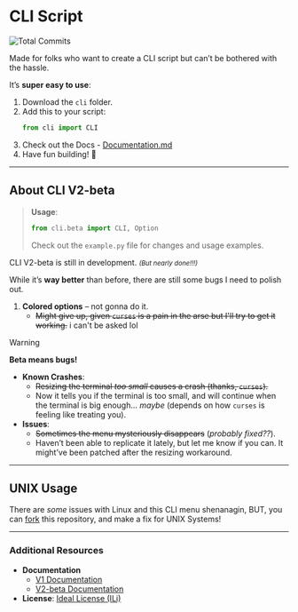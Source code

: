 # CLI Script

![Total Commits](https://badgen.net/github/commits/pytmg/cli?color=black&icon=github)

Made for folks who want to create a CLI script but can’t be bothered with the hassle.

It’s **super easy to use**:
1. Download the `cli` folder.
2. Add this to your script:
   ```python
   from cli import CLI
   ```
3. Check out the Docs - [Documentation.md](./Documentation.md)
4. Have fun building! 🎉

---

## About CLI V2-beta

> **Usage**:
> ```python
> from cli.beta import CLI, Option
> ```
> Check out the `example.py` file for changes and usage examples.

CLI V2-beta is still in development.
<small>*(But nearly done!!!)*</small>

While it’s **way better** than before, there are still some bugs I need to polish out.

1. **Colored options** – not gonna do it.
   - ~~Might give up, given `curses` is a pain in the arse but I'll try to get it working.~~ i can't be asked lol

> [!WARNING]
> **Beta means bugs!**
> - **Known Crashes**:
>   - ~~Resizing the terminal *too small* causes a crash (thanks, `curses`).~~
>   - Now it tells you if the terminal is too small, and will continue when the terminal is big enough... *maybe* (depends on how `curses` is feeling like treating you).
> - **Issues**:
>   - ~~Sometimes the menu mysteriously disappears~~ (*probably fixed??*).
>   - Haven’t been able to replicate it lately, but let me know if you can. It might’ve been patched after the resizing workaround.

---

## UNIX Usage

There are *some* issues with Linux and this CLI menu shenanagin, BUT, you can [fork](https://github.com/pytmg/cli/fork) this repository, and make a fix for UNIX Systems!

---

### Additional Resources
- **Documentation**
  - [V1 Documentation](./Documentation.md)
  - [V2-beta Documentation](./beta/Documentation.md)
- **License**: [Ideal License (ILi)](./LICENSE)